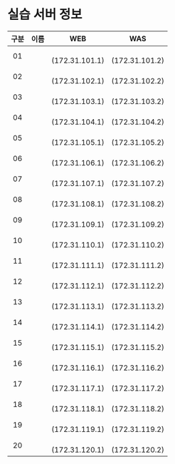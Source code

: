 <!-- markdownlint-disable MD033 -->
# 실습 서버 정보

|구분|이름|WEB|WAS|
|:---:|---|:---:|:---:|
|01||<br>(172.31.101.1)|<br>(172.31.101.2)|
|02||<br>(172.31.102.1)|<br>(172.31.102.2)|
|03||<br>(172.31.103.1)|<br>(172.31.103.2)|
|04||<br>(172.31.104.1)|<br>(172.31.104.2)|
|05||<br>(172.31.105.1)|<br>(172.31.105.2)|
|06||<br>(172.31.106.1)|<br>(172.31.106.2)|
|07||<br>(172.31.107.1)|<br>(172.31.107.2)|
|08||<br>(172.31.108.1)|<br>(172.31.108.2)|
|09||<br>(172.31.109.1)|<br>(172.31.109.2)|
|10||<br>(172.31.110.1)|<br>(172.31.110.2)|
|11||<br>(172.31.111.1)|<br>(172.31.111.2)|
|12||<br>(172.31.112.1)|<br>(172.31.112.2)|
|13||<br>(172.31.113.1)|<br>(172.31.113.2)|
|14||<br>(172.31.114.1)|<br>(172.31.114.2)|
|15||<br>(172.31.115.1)|<br>(172.31.115.2)|
|16||<br>(172.31.116.1)|<br>(172.31.116.2)|
|17||<br>(172.31.117.1)|<br>(172.31.117.2)|
|18||<br>(172.31.118.1)|<br>(172.31.118.2)|
|19||<br>(172.31.119.1)|<br>(172.31.119.2)|
|20||<br>(172.31.120.1)|<br>(172.31.120.2)|
